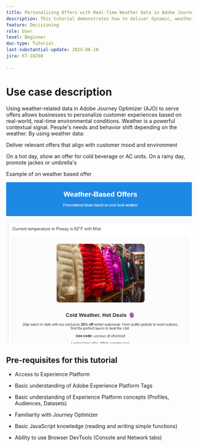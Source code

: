 ```yaml
---
title: Personalizing Offers with Real-Time Weather Data in Adobe Journey Optimizer using Web SDK
description: This tutorial demonstrates how to deliver dynamic, weather-aware offers in Adobe Journey Optimizer using real-time contextual data and the Adobe Web SDK Personalization API. You'll learn how to pass weather attributes (like temperature and conditions) from your website into Adobe Experience Platform, map them to your event schema, and use them in decision rules and ranking formulas to personalize offers at the moment of page load. Ideal for marketers and developers looking to enhance digital experiences with real-time environmental context.
feature: Decisioning
role: User
level: Beginner
doc-type: Tutorial
last-substantial-update: 2025-06-10
jira: KT-18258

---
```

# Use case description

Using weather-related data in Adobe Journey Optimizer (AJO) to serve offers allows businesses to personalize customer experiences based on real-world, real-time environmental conditions. Weather is a powerful contextual signal. People's needs and behavior shift depending on the weather. By using weather data:

Deliver relevant offers that align with customer mood and environment

On a hot day, show an offer for cold beverage or AC units. On a rainy day, promote jackes or umbrella's

Example of on weather based offer

    
![weather-offers](assets/offers-use-case.png)



## Pre-requisites for this tutorial

*   Access to Experience Platform

*   Basic understanding of Adobe Experience Platform Tags

*   Basic understanding of Experience Platform concepts (Profiles, Audiences, Datasets)

*   Familiarity with Journey Optimizer

*   Basic JavaScript knowledge (reading and writing simple functions)

*   Ability to use Browser DevTools (Console and Network tabs)
